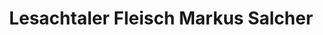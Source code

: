 ---
title: "Lesachtaler Fleisch Markus Salcher"
url: /sankt-lorenzen-im-lesachtal/lesachtaler-fleisch-markus-salcher/
shop: Metzgerei
---